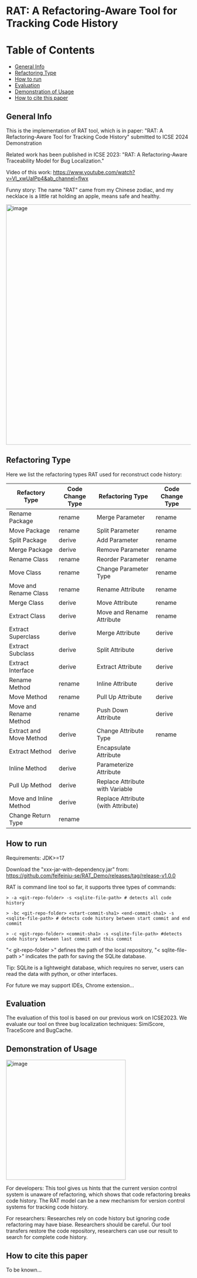 # RAT: A Refactoring-Aware Tool for Tracking Code History

# Table of Contents

- [General Info](#general-info)
- [Refactoring Type](#refactoring-type)
- [How to run](#how-to-run)
- [Evaluation](#evaluation)
- [Demonstration of Usage](#demonstration-of-usage)
- [How to cite this paper](#how-to-cite-this-paper)




## General Info

This is the implementation of RAT tool, which is in paper: "RAT: A Refactoring-Aware Tool for Tracking Code History" submitted to ICSE 2024 Demonstration

Related work has been published in ICSE 2023: "RAT: A Refactoring-Aware Traceability Model for Bug Localization."

Video of this work: https://www.youtube.com/watch?v=VI_xwUaIPp4&ab_channel=flwx

Funny story: The name "RAT" came from my Chinese zodiac, and my necklace is a little rat holding an apple, means safe and healthy.

<img width="653" alt="image" src="https://github.com/feifeiniu-se/RAT_Demo/assets/20552618/325a3861-a520-4f53-8977-eaff233cc5ff">


## Refactoring Type

Here we list the refactoring types RAT used for reconstruct code history:

| Refactory Type   | Code Change Type  | Refactoring Type | Code Change Type |
| ---------------- | ----------------- | ---------------- | ---------------- |
| Rename Package  | rename             | Merge Parameter  | rename           |
| Move Package    | rename             | Split Parameter  | rename           |
| Split Package   | derive             | Add Parameter    | rename           |
| Merge Package   | derive             | Remove Parameter | rename           |
| Rename Class    | rename             | Reorder Parameter| rename           |
| Move Class      | rename             | Change Parameter Type | rename      |
| Move and Rename Class| rename        | Rename Attribute | rename           |
| Merge Class     | derive             | Move Attribute   | rename           |
| Extract Class   | derive             | Move and Rename Attribute| rename   |
| Extract Superclass| derive           | Merge Attribute  | derive           |
| Extract Subclass | derive            | Split Attribute  | derive           |
| Extract Interface| derive            | Extract Attribute| derive           |
| Rename Method   | rename             | Inline Attribute | derive           |
| Move Method     | rename             | Pull Up Attribute| derive           |
| Move and Rename Method| rename       | Push Down Attribute| derive         |
| Extract and Move Method | derive     | Change Attribute Type| rename       |
| Extract Method  | derive             | Encapsulate Attribute|             
| Inline Method   | derive             | Parameterize Attribute|
| Pull Up Method  | derive             | Replace Attribute with Variable|
| Move and Inline Method| derive       | Replace Attribute (with Attribute)|
| Change Return Type| rename           |


## How to run

Requirements: JDK>=17

Download the "xxx-jar-with-dependency.jar" from: https://github.com/feifeiniu-se/RAT_Demo/releases/tag/release-v1.0.0

RAT is command line tool so far, it supports three types of commands:

```
> -a <git-repo-folder> -s <sqlite-file-path> # detects all code history

> -bc <git-repo-folder> <start-commit-sha1> <end-commit-sha1> -s <sqlite-file-path> # detects code history between start commit and end commit

> -c <git-repo-folder> <commit-sha1> -s <sqlite-file-path> #detects code history between last commit and this commit
```
"&lt; git-repo-folder &gt;" defines the path of the local repository, "&lt; sqlite-file-path &gt;" indicates the path for saving the SQLite database.

Tip: SQLite is a lightweight database, which requires no server, users can read the data with python, or other interfaces.

For future we may support IDEs, Chrome extension...



## Evaluation
The evaluation of this tool is based on our previous work on ICSE2023.
We evaluate our tool on three bug localization techniques: SimiScore, TraceScore and BugCache.


## Demonstration of Usage
<img width="326" alt="image" src="https://github.com/feifeiniu-se/RAT_Demo/assets/20552618/bf11d059-7351-4c71-950c-31c8a4b54181">

For developers: This tool gives us hints that the current version control system is unaware of refactoring, which shows that code refactoring breaks code history. The RAT model can be a new mechanism for version control systems for tracking code history.

For researchers: Researches rely on code history but ignoring code refactoring may have biase. Researchers should be careful. Our tool transfers restore the code repository, researchers can use our result to search for complete code history.

## How to cite this paper
To be known...
